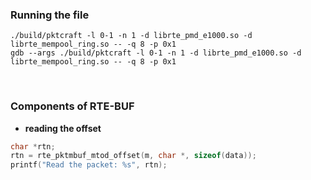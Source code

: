 ### Running the file

```
./build/pktcraft -l 0-1 -n 1 -d librte_pmd_e1000.so -d librte_mempool_ring.so -- -q 8 -p 0x1
gdb --args ./build/pktcraft -l 0-1 -n 1 -d librte_pmd_e1000.so -d librte_mempool_ring.so -- -q 8 -p 0x1
```

<br>


### Components of RTE-BUF

- **reading the offset**

```c
char *rtn;
rtn = rte_pktmbuf_mtod_offset(m, char *, sizeof(data));
printf("Read the packet: %s", rtn);
```
